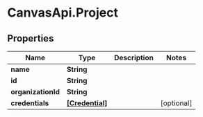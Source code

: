 # CanvasApi.Project

## Properties

| Name               | Type                              | Description | Notes      |
| ------------------ | --------------------------------- | ----------- | ---------- |
| **name**           | **String**                        |             |
| **id**             | **String**                        |             |
| **organizationId** | **String**                        |             |
| **credentials**    | [**[Credential]**](Credential.md) |             | [optional] |
